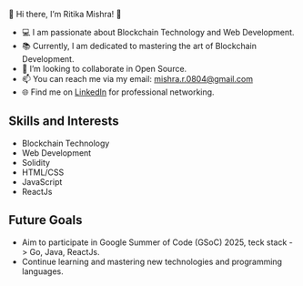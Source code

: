 👋 Hi there, I’m Ritika Mishra! 🌟
- 💻 I am passionate about Blockchain Technology and Web Development.
- 📚 Currently, I am dedicated to mastering the art of Blockchain Development.
- 💞️ I’m looking to collaborate in Open Source.
- 📫 You can reach me via my email: mishra.r.0804@gmail.com
-  🌐 Find me on [LinkedIn](https://www.linkedin.com/in/ritikamishra08/) for professional networking.

  ## Skills and Interests
- Blockchain Technology
- Web Development
- Solidity
- HTML/CSS
- JavaScript
- ReactJs

## Future Goals
- Aim to participate in Google Summer of Code (GSoC) 2025, teck stack -> Go, Java, ReactJs.
- Continue learning and mastering new technologies and programming languages.

<!---
MishraRitika08/MishraRitika08 is a ✨ special ✨ repository because its `README.md` (this file) appears on your GitHub profile.
You can click the Preview link to take a look at your changes.
--->


